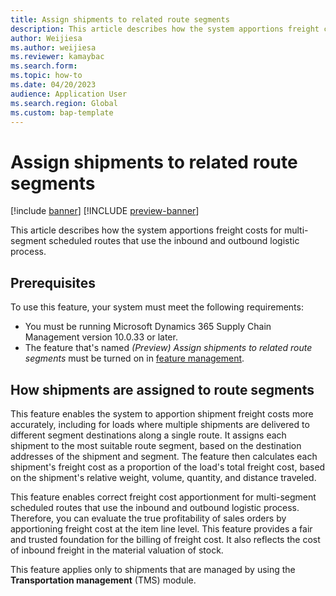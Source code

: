 ```yaml
---
title: Assign shipments to related route segments
description: This article describes how the system apportions freight costs for multi-segment scheduled routes that use the inbound and outbound logistic process.
author: Weijiesa
ms.author: weijiesa
ms.reviewer: kamaybac
ms.search.form:
ms.topic: how-to
ms.date: 04/20/2023
audience: Application User
ms.search.region: Global
ms.custom: bap-template
---
```


# Assign shipments to related route segments

[!include [banner](../includes/banner.md)]
[!INCLUDE [preview-banner](../includes/preview-banner.md)]

<!-- KFM: Preview until further notice -->

This article describes how the system apportions freight costs for multi-segment scheduled routes that use the inbound and outbound logistic process.

## Prerequisites

To use this feature, your system must meet the following requirements:

- You must be running Microsoft Dynamics 365 Supply Chain Management version 10.0.33 or later.
- The feature that's named *(Preview) Assign shipments to related route segments* must be turned on in [feature management](../../fin-ops-core/fin-ops/get-started/feature-management/feature-management-overview.md).

## How shipments are assigned to route segments

This feature enables the system to apportion shipment freight costs more accurately, including for loads where multiple shipments are delivered to different segment destinations along a single route. It assigns each shipment to the most suitable route segment, based on the destination addresses of the shipment and segment. The feature then calculates each shipment's freight cost as a proportion of the load's total freight cost, based on the shipment's relative weight, volume, quantity, and distance traveled.

This feature enables correct freight cost apportionment for multi-segment scheduled routes that use the inbound and outbound logistic process. Therefore, you can evaluate the true profitability of sales orders by apportioning freight cost at the item line level. This feature provides a fair and trusted foundation for the billing of freight cost. It also reflects the cost of inbound freight in the material valuation of stock.

This feature applies only to shipments that are managed by using the **Transportation management** (TMS) module.
